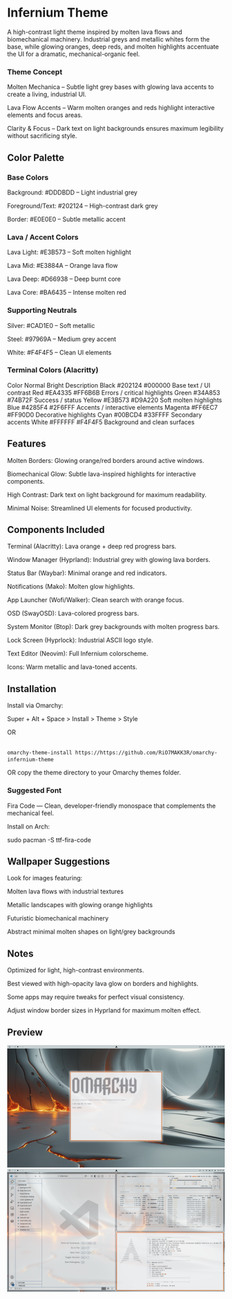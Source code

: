 # Infernium Theme

A high-contrast light theme inspired by molten lava flows and biomechanical machinery. Industrial greys and metallic whites form the base, while glowing oranges, deep reds, and molten highlights accentuate the UI for a dramatic, mechanical-organic feel.

### Theme Concept

Molten Mechanica – Subtle light grey bases with glowing lava accents to create a living, industrial UI.

Lava Flow Accents – Warm molten oranges and reds highlight interactive elements and focus areas.

Clarity & Focus – Dark text on light backgrounds ensures maximum legibility without sacrificing style.

## Color Palette
### Base Colors

Background: #DDDBDD – Light industrial grey

Foreground/Text: #202124 – High-contrast dark grey

Border: #E0E0E0 – Subtle metallic accent

### Lava / Accent Colors

Lava Light: #E3B573 – Soft molten highlight

Lava Mid: #E3884A – Orange lava flow

Lava Deep: #D66938 – Deep burnt core

Lava Core: #BA6435 – Intense molten red

### Supporting Neutrals

Silver: #CAD1E0 – Soft metallic

Steel: #97969A – Medium grey accent

White: #F4F4F5 – Clean UI elements

### Terminal Colors (Alacritty)
Color	Normal	Bright	Description
Black	#202124	#000000	Base text / UI contrast
Red	#EA4335	#FF6B6B	Errors / critical highlights
Green	#34A853	#74B72F	Success / status
Yellow	#E3B573	#D9A220	Soft molten highlights
Blue	#4285F4	#2F6FFF	Accents / interactive elements
Magenta	#FF6EC7	#FF90D0	Decorative highlights
Cyan	#00BCD4	#33FFFF	Secondary accents
White	#FFFFFF	#F4F4F5	Background and clean surfaces

## Features

Molten Borders: Glowing orange/red borders around active windows.

Biomechanical Glow: Subtle lava-inspired highlights for interactive components.

High Contrast: Dark text on light background for maximum readability.

Minimal Noise: Streamlined UI elements for focused productivity.

## Components Included

Terminal (Alacritty): Lava orange + deep red progress bars.

Window Manager (Hyprland): Industrial grey with glowing lava borders.

Status Bar (Waybar): Minimal orange and red indicators.

Notifications (Mako): Molten glow highlights.

App Launcher (Wofi/Walker): Clean search with orange focus.

OSD (SwayOSD): Lava-colored progress bars.

System Monitor (Btop): Dark grey backgrounds with molten progress bars.

Lock Screen (Hyprlock): Industrial ASCII logo style.

Text Editor (Neovim): Full Infernium colorscheme.

Icons: Warm metallic and lava-toned accents.

## Installation

Install via Omarchy:

Super + Alt + Space > Install > Theme > Style


OR

```console

omarchy-theme-install https://https://github.com/RiO7MAKK3R/omarchy-infernium-theme

```

OR copy the theme directory to your Omarchy themes folder.

### Suggested Font

Fira Code — Clean, developer-friendly monospace that complements the mechanical feel.

Install on Arch:

sudo pacman -S ttf-fira-code

## Wallpaper Suggestions

Look for images featuring:

Molten lava flows with industrial textures

Metallic landscapes with glowing orange highlights

Futuristic biomechanical machinery

Abstract minimal molten shapes on light/grey backgrounds

## Notes

Optimized for light, high-contrast environments.

Best viewed with high-opacity lava glow on borders and highlights.

Some apps may require tweaks for perfect visual consistency.

Adjust window border sizes in Hyprland for maximum molten effect.

## Preview

![image alt](https://github.com/RiO7MAKK3R/omarchy-infernium-theme/blob/main/infernium-preview-2.png)
![image alt](https://github.com/RiO7MAKK3R/omarchy-infernium-theme/blob/main/infernium-preview-1.png)






